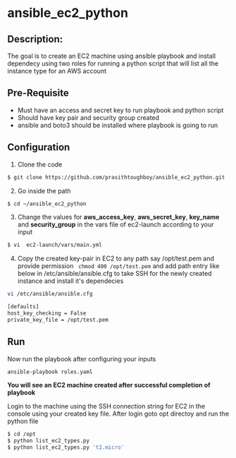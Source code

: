 # ansible_ec2_python

## Description:
The goal is to create an EC2 machine using ansible playbook and install dependecy using two roles for running a python script that will list all the instance type for an AWS account 

## Pre-Requisite
 - Must have an access and secret key to run playbook and python script
 - Should have key pair and security group created
 - ansible and boto3 should be installed where playbook is going to run

## Configuration
1. Clone the code
```sh
$ git clone https://github.com/prasithtoughboy/ansible_ec2_python.git
```
2. Go inside the path
```sh
$ cd ~/ansible_ec2_python
```
3. Change the values for **aws_access_key**, **aws_secret_key**, **key_name** and **security_group** in the vars file of ec2-launch according to your input
```sh
$ vi  ec2-launch/vars/main.yml
```
4. Copy the created key-pair in EC2 to any path say /opt/test.pem and provide permission ``` chmod 400 /opt/test.pem``` and add path entry like below in /etc/ansible/ansible.cfg to take SSH for the newly created instance and install it's dependecies
```sh
vi /etc/ansible/ansible.cfg

[defaults]
host_key_checking = False
private_key_file = /opt/test.pem
```
## Run
Now run the playbook after configuring your inputs
```sh
ansible-playbook roles.yaml
```
**You will see an EC2 machine created after successful completion of playbook**

Login to the machine using the SSH connection string for EC2 in the console using your created key file.
After login goto opt directoy and run the python file
```sh
$ cd /opt
$ python list_ec2_types.py
$ python list_ec2_types.py 't2.micro'
```
